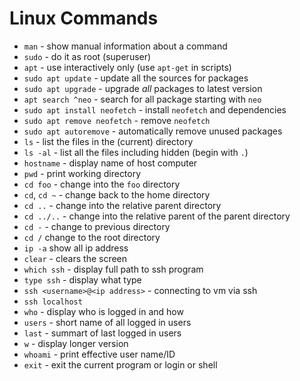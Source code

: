 # Linux Commands

* `man` - show manual information about a command
* `sudo` - do it as root (superuser)
* `apt` - use interactively only (use `apt-get` in scripts)
* `sudo apt update` - update all the sources for packages
* `sudo apt upgrade` - upgrade *all* packages to latest version
* `apt search ^neo` - search for all package starting with `neo`
* `sudo apt install neofetch` - install `neofetch` and dependencies
* `sudo apt remove neofetch` - remove `neofetch`
* `sudo apt autoremove` - automatically remove unused packages
* `ls` - list the files in the (current) directory
* `ls -al` - list all the files including hidden (begin with `.`)
* `hostname` - display name of host computer
* `pwd` - print working directory
* `cd foo` - change into the `foo` directory
* `cd`, `cd ~` - change back to the home directory
* `cd ..` - change into the relative parent directory
* `cd ../..` - change into the relative parent of the parent directory
* `cd -` - change to previous directory
* `cd /` change to the root directory
* `ip -a` show all ip address
* `clear` - clears the screen
* `which ssh` - display full path to ssh program
* `type ssh` - display what type
* `ssh <username>@<ip address>` - connecting to vm via ssh
* `ssh localhost`
* `who` - display who is logged in and how
* `users` - short name of all logged in users
* `last` - summart of last logged in users
* `w` - display longer version
* `whoami` - print effective user name/ID
* `exit` - exit the current program or login or shell
<!-- * `service sshd status` -->
  

  